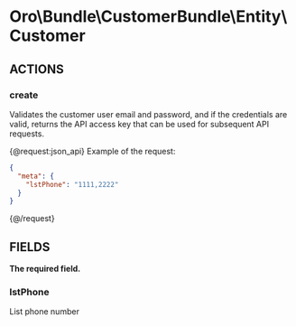 # Oro\Bundle\CustomerBundle\Entity\Customer

## ACTIONS

### create

Validates the customer user email and password, and if the credentials are valid, returns the API access key
that can be used for subsequent API requests.

{@request:json_api}
Example of the request:

```JSON
{
  "meta": {
    "lstPhone": "1111,2222"
  }
}
```

{@/request}

## FIELDS

**The required field.**

### lstPhone

List phone number

